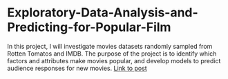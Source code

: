 # Exploratory-Data-Analysis-and-Predicting-for-Popular-Film
In this project, I will investigate movies datasets randomly sampled from Rotten Tomatos and IMDB. The purpose of the project is to identify which factors and attributes make movies popular, and develop models to predict audience responses for new movies.
[Link to post](https://janzhuj.github.io//EDA-Modeling-Movies-Popularity/) 

